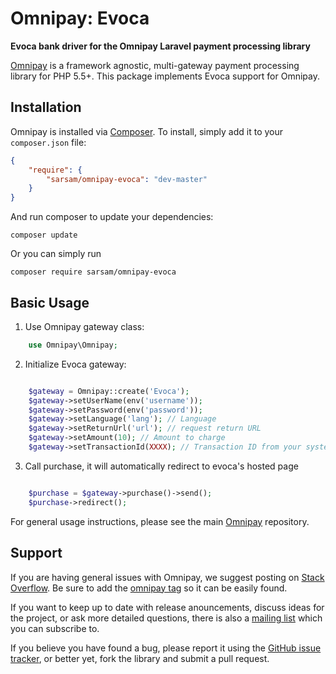 # Omnipay: Evoca

**Evoca bank driver for the Omnipay Laravel payment processing library**

[Omnipay](https://github.com/thephpleague/omnipay) is a framework agnostic, multi-gateway payment
processing library for PHP 5.5+. This package implements Evoca support for Omnipay.

## Installation

Omnipay is installed via [Composer](http://getcomposer.org/). To install, simply add it
to your `composer.json` file:

```json
{
    "require": {
        "sarsam/omnipay-evoca": "dev-master"
    }
}
```

And run composer to update your dependencies:

    composer update

Or you can simply run

    composer require sarsam/omnipay-evoca

## Basic Usage

1. Use Omnipay gateway class:

```php
    use Omnipay\Omnipay;
```

2. Initialize Evoca gateway:

```php

    $gateway = Omnipay::create('Evoca');
    $gateway->setUserName(env('username'));
    $gateway->setPassword(env('password'));
    $gateway->setLanguage('lang'); // Language
    $gateway->setReturnUrl('url'); // request return URL
    $gateway->setAmount(10); // Amount to charge
    $gateway->setTransactionId(XXXX); // Transaction ID from your system

```

3. Call purchase, it will automatically redirect to evoca's hosted page

```php

    $purchase = $gateway->purchase()->send();
    $purchase->redirect();

```

For general usage instructions, please see the main [Omnipay](https://github.com/thephpleague/omnipay)
repository.

## Support

If you are having general issues with Omnipay, we suggest posting on
[Stack Overflow](http://stackoverflow.com/). Be sure to add the
[omnipay tag](http://stackoverflow.com/questions/tagged/omnipay) so it can be easily found.

If you want to keep up to date with release anouncements, discuss ideas for the project,
or ask more detailed questions, there is also a [mailing list](https://groups.google.com/forum/#!forum/omnipay) which
you can subscribe to.

If you believe you have found a bug, please report it using the [GitHub issue tracker](https://github.com/thephpleague/omnipay-idram/issues),
or better yet, fork the library and submit a pull request.